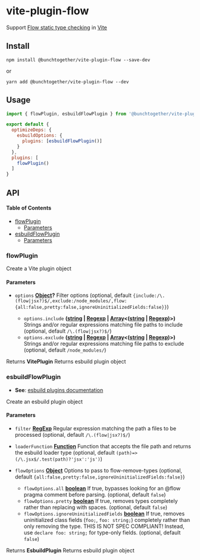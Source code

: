 # vite-plugin-flow

Support [Flow static type checking](https://flow.org/) in [Vite](https://vitejs.dev/)

## Install

```shell
npm install @bunchtogether/vite-plugin-flow --save-dev
```

or

```shell
yarn add @bunchtogether/vite-plugin-flow --dev
```

## Usage

```js
import { flowPlugin, esbuildFlowPlugin } from '@bunchtogether/vite-plugin-flow';

export default {
  optimizeDeps: {
    esbuildOptions: {
      plugins: [esbuildFlowPlugin()]
    }
  },
  plugins: [
    flowPlugin()
  ]
}
```

## API

<!-- Generated by documentation.js. Update this documentation by updating the source code. -->

#### Table of Contents

*   [flowPlugin](#flowplugin)
    *   [Parameters](#parameters)
*   [esbuildFlowPlugin](#esbuildflowplugin)
    *   [Parameters](#parameters-1)

### flowPlugin

Create a Vite plugin object

#### Parameters

*   `options` **[Object](https://developer.mozilla.org/docs/Web/JavaScript/Reference/Global_Objects/Object)?** Filter options (optional, default `{include:/\.(flow|jsx?)$/,exclude:/node_modules/,flow:{all:false,pretty:false,ignoreUninitializedFields:false}}`)

    *   `options.include` **([string](https://developer.mozilla.org/docs/Web/JavaScript/Reference/Global_Objects/String) | [Regexp](https://developer.mozilla.org/docs/Web/JavaScript/Reference/Global_Objects/RegExp) | [Array](https://developer.mozilla.org/docs/Web/JavaScript/Reference/Global_Objects/Array)<([string](https://developer.mozilla.org/docs/Web/JavaScript/Reference/Global_Objects/String) | [Regexp](https://developer.mozilla.org/docs/Web/JavaScript/Reference/Global_Objects/RegExp))>)** Strings and/or regular expressions matching file paths to include (optional, default `/\.(flow|jsx?)$/`)
    *   `options.exclude` **([string](https://developer.mozilla.org/docs/Web/JavaScript/Reference/Global_Objects/String) | [Regexp](https://developer.mozilla.org/docs/Web/JavaScript/Reference/Global_Objects/RegExp) | [Array](https://developer.mozilla.org/docs/Web/JavaScript/Reference/Global_Objects/Array)<([string](https://developer.mozilla.org/docs/Web/JavaScript/Reference/Global_Objects/String) | [Regexp](https://developer.mozilla.org/docs/Web/JavaScript/Reference/Global_Objects/RegExp))>)** Strings and/or regular expressions matching file paths to exclude (optional, default `/node_modules/`)

Returns **VitePlugin** Returns esbuild plugin object

### esbuildFlowPlugin

*   **See**: [esbuild plugins documentation](https://esbuild.github.io/plugins/#resolve-callbacks)

Create an esbuild plugin object

#### Parameters

*   `filter` **[RegExp](https://developer.mozilla.org/docs/Web/JavaScript/Reference/Global_Objects/RegExp)** Regular expression matching the path a files to be processed (optional, default `/\.(flow|jsx?)$/`)
*   `loaderFunction` **[Function](https://developer.mozilla.org/docs/Web/JavaScript/Reference/Statements/function)** Function that accepts the file path and returns the esbuild loader type (optional, default `(path)=>(/\.jsx$/.test(path)?'jsx':'js')`)
*   `flowOptions` **[Object](https://developer.mozilla.org/docs/Web/JavaScript/Reference/Global_Objects/Object)** Options to pass to flow-remove-types (optional, default `{all:false,pretty:false,ignoreUninitializedFields:false}`)

    *   `flowOptions.all` **[boolean](https://developer.mozilla.org/docs/Web/JavaScript/Reference/Global_Objects/Boolean)** If true, bypasses looking for an @flow pragma comment before parsing. (optional, default `false`)
    *   `flowOptions.pretty` **[boolean](https://developer.mozilla.org/docs/Web/JavaScript/Reference/Global_Objects/Boolean)** If true, removes types completely rather than replacing with spaces. (optional, default `false`)
    *   `flowOptions.ignoreUninitializedFields` **[boolean](https://developer.mozilla.org/docs/Web/JavaScript/Reference/Global_Objects/Boolean)** If true, removes uninitialized class fields (`foo;`, `foo: string;`)
        completely rather than only removing the type. THIS IS NOT SPEC
        COMPLIANT! Instead, use `declare foo: string;` for type-only fields. (optional, default `false`)

Returns **EsbuildPlugin** Returns esbuild plugin object
